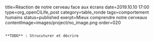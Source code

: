 title=Réaction de notre cerveau face aux écrans
date=2019.10.10 17:00
type=org_openCiLife_post
category=table_ronde
tags=comportement humains
status=published
exerpt=Mieux comprendre notre cerveaux
contentImage=images/project/no_image.png
order=020
~~~~~~

**TODO** : Strucuturer et décrire